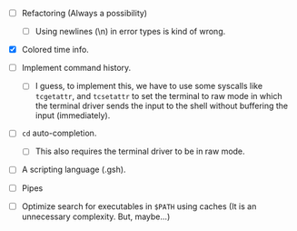 - [ ] Refactoring (Always a possibility)
  - [ ] Using newlines (\n) in error types is kind of wrong.

- [x] Colored time info.

- [ ] Implement command history.
  - [ ] I guess, to implement this, we have to use some syscalls like `tcgetattr`, and `tcsetattr` to set the terminal to raw mode in which the terminal driver sends the input to the shell without buffering the input (immediately).

- [ ] `cd` auto-completion.
  - [ ] This also requires the terminal driver to be in raw mode.

- [ ] A scripting language (.gsh).

- [ ] Pipes

- [ ] Optimize search for executables in `$PATH` using caches (It is an unnecessary complexity. But, maybe...)